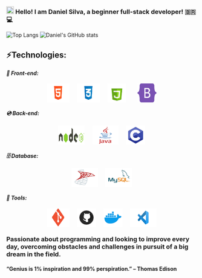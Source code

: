 ### <img height="20" src="https://raw.githubusercontent.com/iampavangandhi/iampavangandhi/master/gifs/Hi.gif" width="20px"> Hello! I am Daniel Silva, a beginner full-stack developer! 🇧🇷💻
 
![Top Langs](https://raw.githubusercontent.com/MicaelliMedeiros/micaellimedeiros/master/image/computer-illustration.png)
![Daniel's GitHub stats](https://github-readme-stats.vercel.app/api?username=danielprogram08&show_icons=true&theme=tokyonight)

## ⚡️Technologies:

#### _**📀 Front-end:**_
<div style="display: flex; justify-content: center; align-items: center; gap: 20px; margin: auto;">
    <img id="HTML" src="./LogoTechnology/HTML-5.png" width="60" height="50">
    <img id="CSS" src="./LogoTechnology/CSS-3.png" width="60" height="50">
    <img id="JS" src="./LogoTechnology/JS.png" width="50" height="50" style="padding-right: 10px">
    <img id="BOOTSTRAP" src="./LogoTechnology/BOOTSTRAP.png" width="50" height="50">
</div>

#### _**💿 Back-end:**_

<div style="display: flex; justify-content: center; align-items: center; gap: 20px; margin: auto;">
    <img id="NODE" src="./LogoTechnology/NODE.png" width="70" height="50">
    <img id="JAVA" src="./LogoTechnology/JAVA.png" width="70" height="50">
    <img id="C" src="./LogoTechnology/C.png" width="50" height="50">
</div>

#### _**🗄 Database:**_

<div style="display: flex; justify-content: center; align-items: center; gap: 20px; margin: auto;">
    <img id="SQL-SERVER" src="./LogoTechnology/SQL-SERVER.png" width="70" height="50">
    <img id="MYSQL" src="./LogoTechnology/MYSQL.png" width="70" height="50">
</div>

#### _**💼 Tools:**_

<div style="display: flex; justify-content: center; align-items: center; gap: 20px; margin: auto;">
    <img id="GIT" src="./LogoTechnology/GIT.png" width="60" height="50">
    <img id="GITHUB" src="./LogoTechnology/GITHUB.png" width="50" height="50">
    <img id="DOCKER" src="./LogoTechnology/DOCKER.png" width="50" height="50">
    <img id="VSCODE" src="./LogoTechnology/VSCODE.png" width="70" height="50">
</div>

### Passionate about programming and looking to improve every day, overcoming obstacles and challenges in pursuit of a big dream in the field. 
#### “Genius is 1% inspiration and 99% perspiration.” – Thomas Edison
